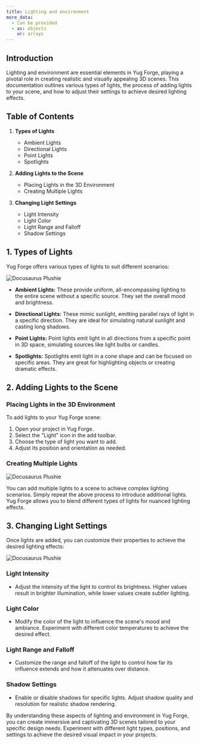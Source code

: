 ```yaml
---
title: Lighting and environment
more_data:
  - Can be provided
  - as: objects
    or: arrays
---
```


## Introduction

Lighting and environment are essential elements in Yug Forge, playing a pivotal role in creating realistic and visually appealing 3D scenes. This documentation outlines various types of lights, the process of adding lights to your scene, and how to adjust their settings to achieve desired lighting effects.

## Table of Contents

1. **Types of Lights**
    - Ambient Lights
    - Directional Lights
    - Point Lights
    - Spotlights

2. **Adding Lights to the Scene**
    - Placing Lights in the 3D Environment
    - Creating Multiple Lights

3. **Changing Light Settings**
    - Light Intensity
    - Light Color
    - Light Range and Falloff
    - Shadow Settings

## 1. Types of Lights

Yug Forge offers various types of lights to suit different scenarios:

![Docusaurus Plushie](/img/pages/L1.jpg)


- **Ambient Lights:** These provide uniform, all-encompassing lighting to the entire scene without a specific source. They set the overall mood and brightness.

- **Directional Lights:** These mimic sunlight, emitting parallel rays of light in a specific direction. They are ideal for simulating natural sunlight and casting long shadows.

- **Point Lights:** Point lights emit light in all directions from a specific point in 3D space, simulating sources like light bulbs or candles.

- **Spotlights:** Spotlights emit light in a cone shape and can be focused on specific areas. They are great for highlighting objects or creating dramatic effects.

## 2. Adding Lights to the Scene

### Placing Lights in the 3D Environment

To add lights to your Yug Forge scene:

1. Open your project in Yug Forge.
2. Select the "Light" icon in the add toolbar.
3. Choose the type of light you want to add.
4. Adjust its position and orientation as needed.

### Creating Multiple Lights

![Docusaurus Plushie](/img/pages/L2.jpg)

You can add multiple lights to a scene to achieve complex lighting scenarios. Simply repeat the above process to introduce additional lights. Yug Forge allows you to blend different types of lights for nuanced lighting effects.

## 3. Changing Light Settings

Once lights are added, you can customize their properties to achieve the desired lighting effects:

![Docusaurus Plushie](/img/pages/L3.jpg)

### Light Intensity

- Adjust the intensity of the light to control its brightness. Higher values result in brighter illumination, while lower values create subtler lighting.

### Light Color

- Modify the color of the light to influence the scene's mood and ambiance. Experiment with different color temperatures to achieve the desired effect.

### Light Range and Falloff

- Customize the range and falloff of the light to control how far its influence extends and how it attenuates over distance.

### Shadow Settings

- Enable or disable shadows for specific lights. Adjust shadow quality and resolution for realistic shadow rendering.

By understanding these aspects of lighting and environment in Yug Forge, you can create immersive and captivating 3D scenes tailored to your specific design needs. Experiment with different light types, positions, and settings to achieve the desired visual impact in your projects.